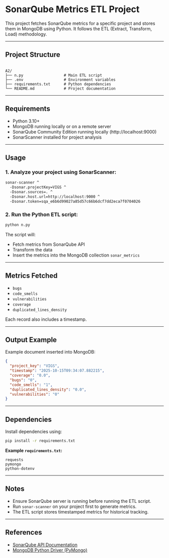 # SonarQube Metrics ETL Project

This project fetches SonarQube metrics for a specific project and stores them in MongoDB using Python. It follows the ETL (Extract, Transform, Load) methodology.

---

## Project Structure

```

A2/
├── n.py                  # Main ETL script
├── .env                  # Environment variables
├── requirements.txt      # Python dependencies
└── README.md             # Project documentation

```

---

## Requirements

- Python 3.10+
- MongoDB running locally or on a remote server
- SonarQube Community Edition running locally (http://localhost:9000)
- SonarScanner installed for project analysis

---

## Usage

### 1. Analyze your project using SonarScanner:

```bash
sonar-scanner ^
  -Dsonar.projectKey=VIGS ^
  -Dsonar.sources=. ^
  -Dsonar.host.url=http://localhost:9000 ^
  -Dsonar.token=sqa_e6b6d99027a85d57c66b6dcf7dd2eca7f0704026
````

### 2. Run the Python ETL script:

```bash
python n.py
```

The script will:

* Fetch metrics from SonarQube API
* Transform the data
* Insert the metrics into the MongoDB collection `sonar_metrics`

---

## Metrics Fetched

* `bugs`
* `code_smells`
* `vulnerabilities`
* `coverage`
* `duplicated_lines_density`

Each record also includes a timestamp.

---

## Output Example

Example document inserted into MongoDB:

```json
{
  "project_key": "VIGS",
  "timestamp": "2025-10-15T09:34:07.882215",
  "coverage": "0.0",
  "bugs": "0",
  "code_smells": "1",
  "duplicated_lines_density": "0.0",
  "vulnerabilities": "0"
}
```

---

## Dependencies

Install dependencies using:

```bash
pip install -r requirements.txt
```

**Example `requirements.txt`:**

```
requests
pymongo
python-dotenv
```

---

## Notes

* Ensure SonarQube server is running before running the ETL script.
* Run `sonar-scanner` on your project first to generate metrics.
* The ETL script stores timestamped metrics for historical tracking.

---

## References

* [SonarQube API Documentation](https://sonarcloud.io/web_api)
* [MongoDB Python Driver (PyMongo)](https://pymongo.readthedocs.io/)

